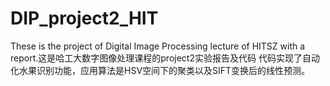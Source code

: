 # DIP_project2_HIT
These is the project of Digital Image Processing lecture of HITSZ with a report.这是哈工大数字图像处理课程的project2实验报告及代码
代码实现了自动化水果识别功能，应用算法是HSV空间下的聚类以及SIFT变换后的线性预测。
